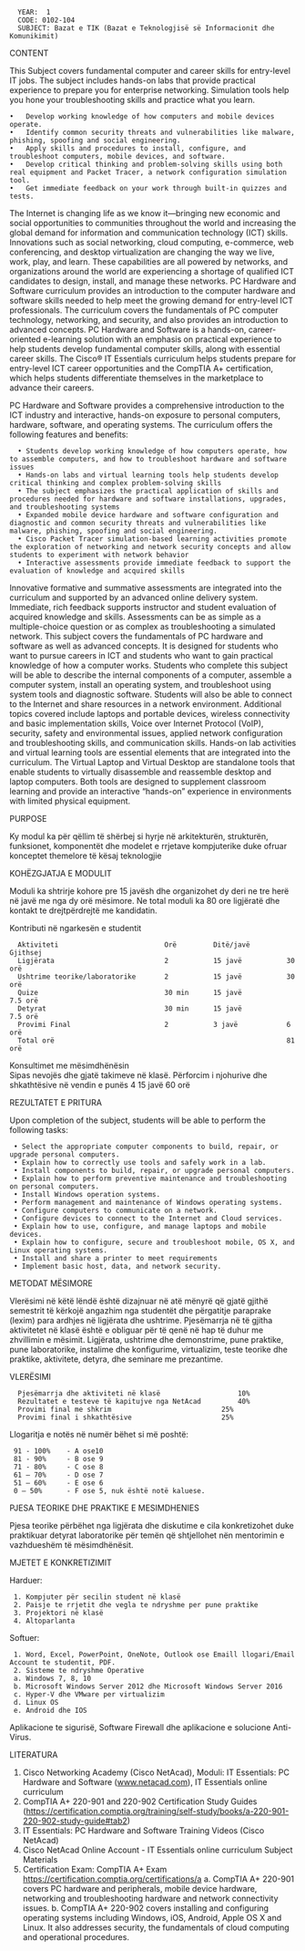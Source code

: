 
      YEAR:  1		
      CODE: 0102-104	 
      SUBJECT: Bazat e TIK (Bazat e Teknologjisë së Informacionit dhe Komunikimit)
   
CONTENT

This Subject covers fundamental computer and career skills for entry-level IT jobs. The subject includes hands-on labs that provide practical experience to prepare you for enterprise networking. Simulation tools help you hone your troubleshooting skills and practice what you learn.

    •   Develop working knowledge of how computers and mobile devices operate.
    •   Identify common security threats and vulnerabilities like malware, phishing, spoofing and social engineering.
    •   Apply skills and procedures to install, configure, and troubleshoot computers, mobile devices, and software.
    •   Develop critical thinking and problem-solving skills using both real equipment and Packet Tracer, a network configuration simulation tool.
    •   Get immediate feedback on your work through built-in quizzes and tests.

The Internet is changing life as we know it—bringing new economic and social opportunities to communities throughout the world and increasing the global demand for information and communication technology (ICT) skills. Innovations such as social networking, cloud computing, e-commerce, web conferencing, and desktop virtualization are changing the way we live, work, play, and learn. These capabilities are all powered by networks, and organizations around the world are experiencing a shortage of qualified ICT candidates to design, install, and manage these networks.
PC Hardware and Software curriculum provides an introduction to the computer hardware and software skills needed to help meet the growing demand for entry-level ICT professionals. The curriculum covers the fundamentals of PC computer technology, networking, and security, and also provides an introduction to advanced concepts. 
PC Hardware and Software is a hands-on, career-oriented e-learning solution with an emphasis on practical experience to help students develop fundamental computer skills, along with essential career skills. The Cisco® IT Essentials curriculum helps students prepare for entry-level ICT career opportunities and the CompTIA A+ certification, which helps students differentiate themselves in the marketplace to advance their careers.

PC Hardware and Software provides a comprehensive introduction to the ICT industry and interactive, hands-on exposure to personal computers, hardware, software, and operating systems. The curriculum offers the following features and benefits:

      • Students develop working knowledge of how computers operate, how to assemble computers, and how to troubleshoot hardware and software issues
      • Hands-on labs and virtual learning tools help students develop critical thinking and complex problem-solving skills
      • The subject emphasizes the practical application of skills and procedures needed for hardware and software installations, upgrades, and troubleshooting systems
      • Expanded mobile device hardware and software configuration and diagnostic and common security threats and vulnerabilities like malware, phishing, spoofing and social engineering.
      • Cisco Packet Tracer simulation-based learning activities promote the exploration of networking and network security concepts and allow students to experiment with network behavior
      • Interactive assessments provide immediate feedback to support the evaluation of knowledge and acquired skills 

Innovative formative and summative assessments are integrated into the curriculum and supported by an advanced online delivery system. Immediate, rich feedback supports instructor and student evaluation of acquired knowledge and skills. Assessments can be as simple as a multiple-choice question or as complex as troubleshooting a simulated network.
This subject covers the fundamentals of PC hardware and software as well as advanced concepts. It is designed for students who want to pursue careers in ICT and students who want to gain practical knowledge of how a computer works.
Students who complete this subject will be able to describe the internal components of a computer, assemble a computer system, install an operating system, and troubleshoot using system tools and diagnostic software. Students will also be able to connect to the Internet and share resources in a network environment. Additional topics covered include laptops and portable devices, wireless connectivity and basic implementation skills, Voice over Internet Protocol (VoIP), security, safety and environmental issues, applied network configuration and troubleshooting skills, and communication skills. 
Hands-on lab activities and virtual learning tools are essential elements that are integrated into the curriculum. The Virtual Laptop and Virtual Desktop are standalone tools that enable students to virtually disassemble and reassemble desktop and laptop computers. Both tools are designed to supplement classroom learning and provide an interactive “hands-on” experience in environments with limited physical equipment.

PURPOSE

Ky modul ka për qëllim të shërbej si hyrje në arkitekturën, strukturën, funksionet, komponentët dhe modelet e rrjetave kompjuterike duke ofruar konceptet themelore të kësaj teknologjie

KOHËZGJATJA E MODULIT

Moduli ka shtrirje kohore pre 15 javësh dhe organizohet dy deri ne tre herë në javë me nga dy orë mësimore. Ne total moduli ka 80 ore ligjëratë dhe kontakt te drejtpërdrejtë me kandidatin.

Kontributi nё ngarkesёn e studentit

      Aktiviteti                          Orë         Ditë/javë         Gjithsej
      Ligjërata                           2           15 javë           30 orë
      Ushtrime teorike/laboratorike       2           15 javë           30 orë
      Quize                               30 min      15 javë           7.5 orë
      Detyrat                             30 min      15 javë           7.5 orë
      Provimi Final                       2           3 javë            6 orë
      Total orë                                                         81 orë

Konsultimet me mësimdhënësin	
      Sipas nevojës dhe gjatë takimeve në klasë.
      Përforcim i njohurive dhe shkathtësive në vendin e punës	4	15 javë	60 orë

REZULTATET E PRITURA

Upon completion of the subject, students will be able to perform the following tasks:

     • Select the appropriate computer components to build, repair, or upgrade personal computers. 
     • Explain how to correctly use tools and safely work in a lab. 
     • Install components to build, repair, or upgrade personal computers. 
     • Explain how to perform preventive maintenance and troubleshooting on personal computers. 
     • Install Windows operation systems. 
     • Perform management and maintenance of Windows operating systems. 
     • Configure computers to communicate on a network. 
     • Configure devices to connect to the Internet and Cloud services. 
     • Explain how to use, configure, and manage laptops and mobile devices. 
     • Explain how to configure, secure and troubleshoot mobile, OS X, and Linux operating systems. 
     • Install and share a printer to meet requirements 
     • Implement basic host, data, and network security. 

METODAT MËSIMORE

Vlerësimi në këtë lëndë është dizajnuar në atë mënyrë që gjatë gjithë semestrit të kërkojë angazhim nga studentët dhe përgatitje paraprake (lexim) para ardhjes në ligjërata dhe ushtrime. 
Pjesëmarrja në të gjitha aktivitetet në klasë është e obliguar për të qenë në hap të duhur me zhvillimin e mësimit.
Ligjërata, ushtrime dhe demonstrime, pune praktike, pune laboratorike, instalime dhe konfigurime, virtualizim, teste teorike dhe praktike, aktivitete, detyra, dhe seminare me prezantime.

VLERËSIMI

      Pjesëmarrja dhe aktiviteti në klasë					10%
      Rezultatet e testeve të kapitujve nga NetAcad			40%
      Provimi final me shkrim							25%
      Provimi final i shkathtësive						25%

Llogaritja e notës në numër bëhet si më poshtë:

     91 - 100%    - A ose10
     81 - 90%     - B ose 9
     71 - 80%     - C ose 8
     61 – 70%     - D ose 7
     51 – 60%     - E ose 6
     0 – 50%      - F ose 5, nuk është notë kaluese.
  
PJESA TEORIKE DHE PRAKTIKE E MESIMDHENIES

Pjesa teorike përbëhet nga ligjërata dhe diskutime e cila konkretizohet duke praktikuar detyrat laboratorike për temën që shtjellohet nën mentorimin e vazhdueshëm të mësimdhënësit.

MJETET E KONKRETIZIMIT

Harduer:

     1.	Kompjuter për secilin student në klasë
     2.	Paisje te rrjetit dhe vegla te ndryshme per pune praktike
     3.	Projektori në klasë
     4.	Altoparlanta

Softuer:

     1.	Word, Excel, PowerPoint, OneNote, Outlook ose Emaill llogari/Email Account te studentit, PDF.
     2.	Sisteme te ndryshme Operative
     a.	Windows 7, 8, 10
     b.	Microsoft Windows Server 2012 dhe Microsoft Windows Server 2016
     c.	Hyper-V dhe VMware per virtualizim
     d.	Linux OS
     e.	Android dhe IOS
  
Aplikacione te sigurisë, Software Firewall dhe aplikacione e solucione Anti-Virus.

LITERATURA												
1.	Cisco Networking Academy (Cisco NetAcad), Moduli: IT Essentials: PC Hardware and Software (www.netacad.com), IT Essentials online curriculum
2.	CompTIA A+ 220-901 and 220-902 Certification Study Guides (https://certification.comptia.org/training/self-study/books/a-220-901-220-902-study-guide#tab2)
3.	IT Essentials: PC Hardware and Software Training Videos (Cisco NetAcad)
4.	Cisco NetAcad Online Account - IT Essentials online curriculum Subject Materials
5.	Certification Exam: CompTIA A+ Exam https://certification.comptia.org/certifications/a
a.	CompTIA A+ 220-901 covers PC hardware and peripherals, mobile device hardware, networking and troubleshooting hardware and network connectivity issues.
b.	CompTIA A+ 220-902 covers installing and configuring operating systems including Windows, iOS, Android, Apple OS X and Linux. It also addresses security, the fundamentals of cloud computing and operational procedures.

